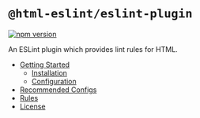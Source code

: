 # `@html-eslint/eslint-plugin`

[![npm version](https://badge.fury.io/js/@html-eslint%2Feslint-plugin.svg)](https://badge.fury.io/js/@html-eslint%2Feslint-plugin)

An ESLint plugin which provides lint rules for HTML.

- [Getting Started](https://github.com/yeonjuan/html-eslint#Getting-Started)
  - [Installation](https://github.com/yeonjuan/html-eslint#Installation)
  - [Configuration](https://github.com/yeonjuan/html-eslint#Configuration)
- [Recommended Configs](https://github.com/yeonjuan/html-eslint#Recommended-Configs)
- [Rules](https://github.com/yeonjuan/html-eslint#Rules)
- [License](https://github.com/yeonjuan/html-eslint#License)

